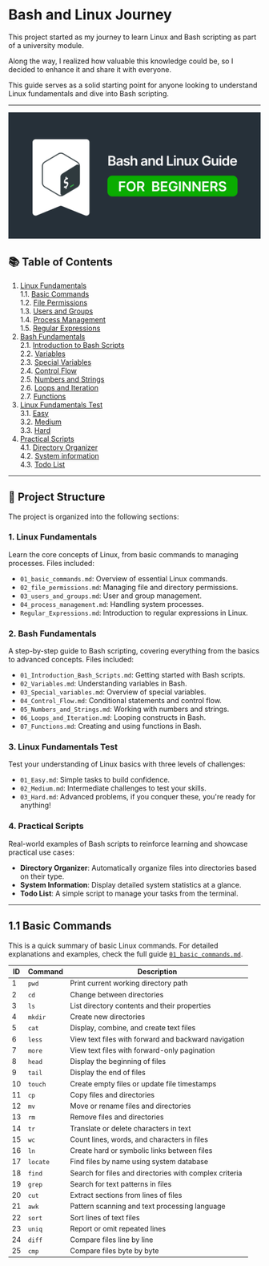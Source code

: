 # Bash and Linux Journey

This project started as my journey to learn Linux and Bash scripting as part of a university module.

Along the way, I realized how valuable this knowledge could be, so I decided to enhance it and share it with everyone.

This guide serves as a solid starting point for anyone looking to understand Linux fundamentals and dive into Bash scripting.

---

![Project Cover](./cover.jpg)

## 📚 Table of Contents

1. [Linux Fundamentals](#1-linux-fundamentals)  
   1.1. [Basic Commands](#11-basic-commands)  
   1.2. [File Permissions](#12-file-permissions)  
   1.3. [Users and Groups](#13-users-and-groups)  
   1.4. [Process Management](#14-process-management)  
   1.5. [Regular Expressions](#15-regular-expressions)
2. [Bash Fundamentals](#2-bash-fundamentals)  
   2.1. [Introduction to Bash Scripts](#21-introduction-to-bash-scripts)  
   2.2. [Variables](#22-variables)  
   2.3. [Special Variables](#23-special-variables)  
   2.4. [Control Flow](#24-control-flow)  
   2.5. [Numbers and Strings](#25-numbers-and-strings)  
   2.6. [Loops and Iteration](#26-loops-and-iteration)  
   2.7. [Functions](#27-functions)
3. [Linux Fundamentals Test](#3-linux-fundamentals-test)  
   3.1. [Easy](#31-easy)  
   3.2. [Medium](#32-medium)  
   3.3. [Hard](#33-hard)
4. [Practical Scripts](#4-practical-scripts)\
   4.1. [Directory Organizer](#directory-organizer)\
   4.2. [System information](#system-information)  
   4.3. [Todo List](#todo)

---

## 📂 Project Structure

The project is organized into the following sections:

### 1. **Linux Fundamentals**

Learn the core concepts of Linux, from basic commands to managing processes. Files included:

- `01_basic_commands.md`: Overview of essential Linux commands.
- `02_file_permissions.md`: Managing file and directory permissions.
- `03_users_and_groups.md`: User and group management.
- `04_process_management.md`: Handling system processes.
- `Regular_Expressions.md`: Introduction to regular expressions in Linux.

### 2. **Bash Fundamentals**

A step-by-step guide to Bash scripting, covering everything from the basics to advanced concepts. Files included:

- `01_Introduction_Bash_Scripts.md`: Getting started with Bash scripts.
- `02_Variables.md`: Understanding variables in Bash.
- `03_Special_variables.md`: Overview of special variables.
- `04_Control_Flow.md`: Conditional statements and control flow.
- `05_Numbers_and_Strings.md`: Working with numbers and strings.
- `06_Loops_and_Iteration.md`: Looping constructs in Bash.
- `07_Functions.md`: Creating and using functions in Bash.

### 3. **Linux Fundamentals Test**

Test your understanding of Linux basics with three levels of challenges:

- `01_Easy.md`: Simple tasks to build confidence.
- `02_Medium.md`: Intermediate challenges to test your skills.
- `03_Hard.md`: Advanced problems, if you conquer these, you're ready for anything!

### 4. **Practical Scripts**

Real-world examples of Bash scripts to reinforce learning and showcase practical use cases:

- **Directory Organizer**: Automatically organize files into directories based on their type.
- **System Information**: Display detailed system statistics at a glance.
- **Todo List**: A simple script to manage your tasks from the terminal.

---

## 1.1 **Basic Commands**

This is a quick summary of basic Linux commands. For detailed explanations and examples, check the full guide [`01_basic_commands.md`](#).

| ID  | Command  | Description                                            |
| --- | -------- | ------------------------------------------------------ |
| 1   | `pwd`    | Print current working directory path                   |
| 2   | `cd`     | Change between directories                             |
| 3   | `ls`     | List directory contents and their properties           |
| 4   | `mkdir`  | Create new directories                                 |
| 5   | `cat`    | Display, combine, and create text files                |
| 6   | `less`   | View text files with forward and backward navigation   |
| 7   | `more`   | View text files with forward-only pagination           |
| 8   | `head`   | Display the beginning of files                         |
| 9   | `tail`   | Display the end of files                               |
| 10  | `touch`  | Create empty files or update file timestamps           |
| 11  | `cp`     | Copy files and directories                             |
| 12  | `mv`     | Move or rename files and directories                   |
| 13  | `rm`     | Remove files and directories                           |
| 14  | `tr`     | Translate or delete characters in text                 |
| 15  | `wc`     | Count lines, words, and characters in files            |
| 16  | `ln`     | Create hard or symbolic links between files            |
| 17  | `locate` | Find files by name using system database               |
| 18  | `find`   | Search for files and directories with complex criteria |
| 19  | `grep`   | Search for text patterns in files                      |
| 20  | `cut`    | Extract sections from lines of files                   |
| 21  | `awk`    | Pattern scanning and text processing language          |
| 22  | `sort`   | Sort lines of text files                               |
| 23  | `uniq`   | Report or omit repeated lines                          |
| 24  | `diff`   | Compare files line by line                             |
| 25  | `cmp`    | Compare files byte by byte                             |
